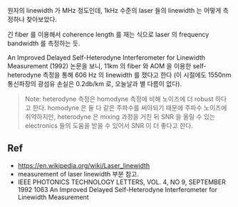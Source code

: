 
원자의 linewidth 가 MHz 정도인데, 1kHz 수준의 laser 들의 linewidth 는 어떻게 측정하나 찾아보았다.

긴 fiber 를 이용해서 coherence length 를 재는 식으로 laser 의 frequency bandwidth 를 측정하는 듯.

An Improved Delayed Self-Heterodyne Interferometer for Linewidth Measurement (1992) 논문을 보니, 11km 의 fiber 와 AOM 을 이용한 self-heterodyne 측정을 통해 606 Hz 의 linewidth 를 쟀다고 한다 (이 시절에도 1550nm 통신파장의 광섬유 손실은 0.2db/km 로, 오늘날과 별 다름이 없다).

> Note: heterodyne 측정은 homodyne 측정에 비해 노이즈에 더 robust 하다고 한다. homodyne 은 둘 다 같은 주파수를 써야되기 때문에 주파수 노이즈에 취약하지만, heterodyne 은 mixing 과정을 거친 뒤 SNR 을 올릴 수 있는 electronics 들의 도움을 받을 수 있어서 SNR 이 더 좋다고 한다.  


## Ref

* https://en.wikipedia.org/wiki/Laser_linewidth 
* measurement of laser linewidth 부분 참고.
* IEEE PHOTONICS TECHNOLOGY LETTERS, VOL. 4, NO 9, SEPTEMBER 1992 1063 An Improved Delayed Self-Heterodyne Interferometer for Linewidth Measurement

